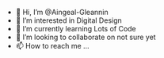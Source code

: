 - 👋 Hi, I’m @Aingeal-Gleannin
- 👀 I’m interested in Digital Design
- 🌱 I’m currently learning Lots of Code 
- 💞️ I’m looking to collaborate on not sure yet
- 📫 How to reach me ... 

<!---
Aingeal-Gleannin/Aingeal-Gleannin is a ✨ special ✨ repository because its `README.md` (this file) appears on your GitHub profile.
You can click the Preview link to take a look at your changes.
--->
